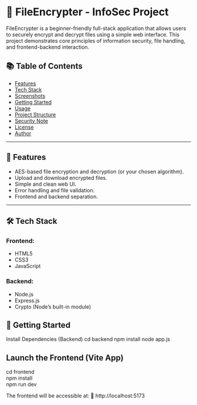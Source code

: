 # 🔐 FileEncrypter - InfoSec Project

FileEncrypter is a beginner-friendly full-stack application that allows users to securely encrypt and decrypt files using a simple web interface. This project demonstrates core principles of information security, file handling, and frontend-backend interaction.

## 📚 Table of Contents

- [Features](#-features)
- [Tech Stack](#-tech-stack)
- [Screenshots](#-screenshots)
- [Getting Started](#-getting-started)
- [Usage](#-usage)
- [Project Structure](#-project-structure)
- [Security Note](#-security-note)
- [License](#-license)
- [Author](#-author)

---

## 🚀 Features

- AES-based file encryption and decryption (or your chosen algorithm).
- Upload and download encrypted files.
- Simple and clean web UI.
- Error handling and file validation.
- Frontend and backend separation.

---

## 🛠️ Tech Stack

### Frontend:
- HTML5
- CSS3
- JavaScript

### Backend:
- Node.js
- Express.js
- Crypto (Node’s built-in module)

## 🧰 Getting Started
Install Dependencies (Backend)
cd backend
npm install
node app.js

## Launch the Frontend (Vite App)
cd frontend       
npm install       
npm run dev

The frontend will be accessible at:
📍 http://localhost:5173
